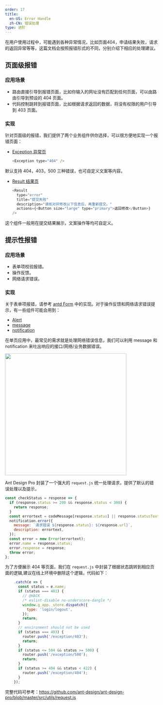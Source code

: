 ```yaml
---
order: 17
title:
  en-US: Error Handle 
  zh-CN: 错误处理
type: 进阶
---
```


在用户使用过程中，可能遇到各种异常情况，比如页面404，申请结果失败，请求的返回异常等等，这篇文档会按照报错形式的不同，分别介绍下相应的处理建议。

## 页面级报错

### 应用场景

- 路由直接引导到报错页面，比如你输入的网址没有匹配到任何页面，可以由路由引导到预设的 404 页面。
- 代码控制跳转到报错页面，比如根据请求返回的数据，将没有权限的用户引导到 403 页面。

### 实现

针对页面级的报错，我们提供了两个业务组件供你选择，可以很方便地实现一个报错页面：

- [Exception 异常页](http://preview.pro.ant.design/#/exception/404)

  ```js
  <Exception type="404" />
  ```

默认支持 404，403，500 三种错误，也可自定义文案等内容。

- [Result 结果页](http://preview.pro.ant.design/#/result/fail)

  ```js
  <Result
    type="error"
    title="提交失败"
    description="请核对并修改以下信息后，再重新提交。"
    actions={<Button size="large" type="primary">返回修改</Button>}
  />
  ```

这个组件一般用在提交结果展示，文案操作等均可自定义。

<!-- > 脚手架默认会将无法匹配到页面的网址引导到预设的 404 页面，如果需要自定义此页面，可以修改这个文件 `./src/routes/Exception/404.js`，相关的路由配置在这里 [BasicLayout.js#L362](https://github.com/ant-design/ant-design-pro/blob/master/src/layouts/BasicLayout.js#L362) -->

## 提示性报错

### 应用场景

- 表单项校验报错。
- 操作反馈。
- 网络请求错误。

### 实现

关于表单项报错，请参考 [antd Form](http://ant.design/components/form-cn/) 中的实现。对于操作反馈和网络请求错误提示，有一些组件可能会用到：

- [Alert](http://ant.design/components/alert-cn/)
- [message](http://ant.design/components/message-cn/)
- [notification](http://ant.design/components/notification-cn/)

在单页应用中，最常见的需求就是处理网络错误信息，我们可以利用 message 和 notification 来吐出响应的接口/网络/业务数据错误。

<img src="https://gw.alipayobjects.com/zos/rmsportal/cVTaurnfguplvNbctgBN.png" width="400" />

Ant Design Pro 封装了一个强大的 `request.js` 统一处理请求，提供了默认的错误处理以及提示，

```js
const checkStatus = response => {
  if (response.status >= 200 && response.status < 300) {
    return response;
  }
  const errortext = codeMessage[response.status] || response.statusText;
  notification.error({
    message: `请求错误 ${response.status}: ${response.url}`,
    description: errortext,
  });
  const error = new Error(errortext);
  error.name = response.status;
  error.response = response;
  throw error;
};
```
为了方便展示 404 等页面，我们在 `request.js` 中封装了根据状态跳转到相应页面的逻辑,建议在线上环境中删除这个逻辑，代码如下：

```js
    .catch(e => {
      const status = e.name;
      if (status === 401) {
        // @HACK
        /* eslint-disable no-underscore-dangle */
        window.g_app._store.dispatch({
          type: 'login/logout',
        });
        return;
      }
      // environment should not be used
      if (status === 403) {
        router.push('/exception/403');
        return;
      }
      if (status <= 504 && status >= 500) {
        router.push('/exception/500');
        return;
      }
      if (status >= 404 && status < 422) {
        router.push('/exception/404');
      }
    });
```

完整代码可参考：https://github.com/ant-design/ant-design-pro/blob/master/src/utils/request.js
